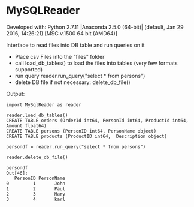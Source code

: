 MySQLReader
===================
Developed with:
Python 2.7.11 |Anaconda 2.5.0 (64-bit)| (default, Jan 29 2016, 14:26:21) [MSC v.1500 64 bit (AMD64)]


Interface to read files into DB table and run queries on it


* Place csv Files into the "files" folder
* call load_db_tables() to load the files into tables (very few formats supported)
* run query reader.run_query("select * from persons")
* delete DB file if not necessary: delete_db_file()


Output:

```
import MySqlReader as reader

reader.load_db_tables()
CREATE TABLE orders (OrderId int64, PersonId int64, ProductId int64, Amount float64)
CREATE TABLE persons (PersonID int64, PersonName object)
CREATE TABLE products (ProductID int64,  Description object)

persondf = reader.run_query("select * from persons")

reader.delete_db_file()

persondf 
Out[46]: 
   PersonID PersonName
0         1       John
1         2       Paul
2         3       Mary
3         4       karl
```